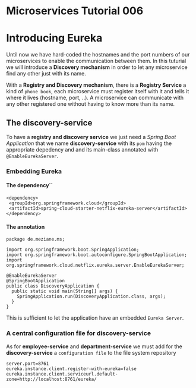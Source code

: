 # Microservices Tutorial 006
# Introducing Eureka 
Until now we have hard-coded the hostnames and the port numbers of our microservices to enable the communication between them.
In this tuturial we will introduce a **Discovery mechanism** in order to let any microservice find any other just with its name.

With a **Registry and Discovery mechanism**, there is a **Registry Service** a kind of `phone book`, each microservice must register itself with it and tells it where it lives (hostname, port, ..). 
A microservice can communicate with any other registered one without having to know more than its name. 

## The discovery-service
To have a **registry  and discovery service** we just need a *Spring Boot Application* that we name **discovery-service** with its `pom` having the appropriate depedency and and its main-class annotated with `@EnableEurekaServer`.
### Embedding Eureka

#### The dependency``

 ```
<dependency>
  <groupId>org.springframework.cloud</groupId>
  <artifactId>spring-cloud-starter-netflix-eureka-server</artifactId>
</dependency>
```
#### The annotation
```
package de.meziane.ms;

import org.springframework.boot.SpringApplication;
import org.springframework.boot.autoconfigure.SpringBootApplication;
import org.springframework.cloud.netflix.eureka.server.EnableEurekaServer;

@EnableEurekaServer
@SpringBootApplication
public class DiscoveryApplication {
  public static void main(String[] args) {
    SpringApplication.run(DiscoveryApplication.class, args);
  }
}
```
This is sufficient to let the application have an embedded `Eureka Server`. 
 ###  A central configuration file for discovery-service
 As for **employee-service** and **department-service**  we must add for the **discovery-service** a `configuration file` to the file system repository
 ```
server.port=8761
eureka.instance.client.register-with-eureka=false
eureka.instance.client.serviceurl.default-zone=http://localhost:8761/eureka/
```

<!--stackedit_data:
eyJoaXN0b3J5IjpbMTE4NzEwMDg4MiwtMTM1ODcwNDYyNSwtMT
cyNDU0Mzk0OSwtNjYyMTQyNDM3LDcyNjkzMzYwNCwtMTY3MDgy
MTQ0MywxNTI0MDk3MywtMTEyOTc3NDM0NywzMjcxNjYwNTIsLT
I1MDA4NTk1NSw4NDk3ODcyMCwtMTQ1NzY0OTYyOV19
-->